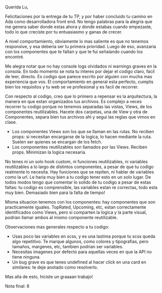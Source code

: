 Querida Lu, 

Felicitaciones por la entrega de tu TP, y por haber concluido tu camino en Ada como desarrolladora front end. No tengo palabras para la alegria que me genera saber donde estas ahora y donde estabas cuando empezaste, todo lo que creciste por tu entuasiasmo y ganas de crecer. 

A nivel comportamiento, obviamente lo mas saliente es que no tenemos responsive, y esa deberia ser tu primera prioridad. Luego de eso, avanzaria con los componentes que te faltan y que te fui señalando cuando los encontré.

Me alegra notar que no hay console logs olvidados ni warnings graves en la consola. En todo momento se nota tu interes por dejar el codigo claro, facil de leer, directo. Es codigo que parece escrito por alguien con mucha mas experiencia que vos. El comportamiento en general esta perfecto, cumplis bien los requisitos y tu web se ve profesional y es facil de recorrer. 

Con respecto al codigo, creo que lo primero a repensar es la arquitectura, la manera en que estan organizados tus archivos. Es complejo a veces recorrer tu codigo porque no tenemos separadas las vistas, Views, de los componentes reutilizables. Hacete dos carpetas, una de View y otra de Componentes, separa bien tus archivos ahi y segui las reglas que vimos en clase. 
- Los componentes Views son los que se llaman en las rutas. No reciben props: si necesitan encargarse de la logica, lo hacen mediante la ruta. Suelen ser quienes se encargan de los fetch. 
- Los componentes reutilizables son llamados por las Views. Reciben props. Minimizan la logica necesaria.  

No tenes ni un solo hook custom, ni funciones reutilizables, ni variables reutilizables a lo largo de distintos componentes, a pesar de que tu codigo realmente lo necesita. Hay funciones que se repiten, ni hablar de variables como la url. Le haria muy bien a tu codigo tener esto en un solo lugar. De todos modos tengo que comentar lo solido de tu codigo a pesar de estas faltas: tu codigo es comprensible, las variables estan re correctas, todo esta muy bien. Demasiado bien para la falta de tiempo!

Misma situacion tenemos con los componentes: hay componentes que son practicamente iguales. TopRated, Upcoming, etc, estan correctamente identificados como Views, pero si comparten la logica y la parte visual, podrian llamar ambos al mismo componente reutilizable.

Observaciones mas generales respecto a tu codigo:
- Usas poco las variables en scss, y es una lastima porque tu scss queda algo repetitivo. Te marque algunos, como colores y tipografias, pero tamaños, margenes, etc, tambien podrian ser variables. 
- Necesitas imagenes por defecto para aquellas veces en que la API no tiene ninguna. 
- Un bug grave es que tenes undefined al hacer click en una card en similares: te deje anotado como resolverlo. 

Mas alla de esto, hiciste un graaaan trabajo! 

Nota final: 8
